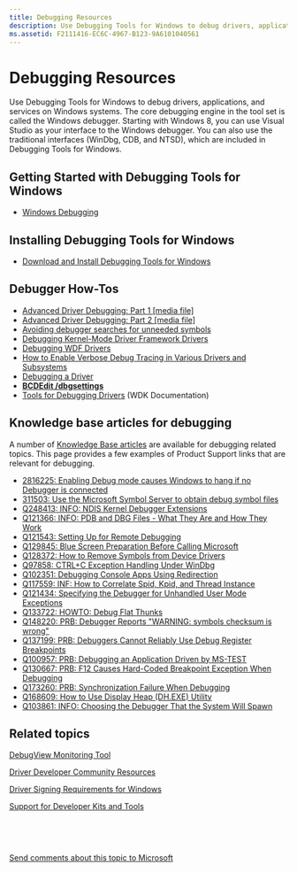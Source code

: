 ```yaml
---
title: Debugging Resources
description: Use Debugging Tools for Windows to debug drivers, applications, and services on Windows systems.
ms.assetid: F2111416-EC6C-4967-B123-9A6101040561
---
```


# Debugging Resources


Use Debugging Tools for Windows to debug drivers, applications, and services on Windows systems. The core debugging engine in the tool set is called the Windows debugger. Starting with Windows 8, you can use Visual Studio as your interface to the Windows debugger. You can also use the traditional interfaces (WinDbg, CDB, and NTSD), which are included in Debugging Tools for Windows.

## <span id="Getting_Started_with_Debugging_Tools_for_Windows"></span><span id="getting_started_with_debugging_tools_for_windows"></span><span id="GETTING_STARTED_WITH_DEBUGGING_TOOLS_FOR_WINDOWS"></span>Getting Started with Debugging Tools for Windows


-   [Windows Debugging](introduction6.md)

## <span id="Installing_Debugging_Tools_for_Windows"></span><span id="installing_debugging_tools_for_windows"></span><span id="INSTALLING_DEBUGGING_TOOLS_FOR_WINDOWS"></span>Installing Debugging Tools for Windows


-   [Download and Install Debugging Tools for Windows](http://msdn.microsoft.com/en-US/windows/hardware/gg463009)

## <span id="Debugger_How-Tos"></span><span id="debugger_how-tos"></span><span id="DEBUGGER_HOW-TOS"></span>Debugger How-Tos


-   [Advanced Driver Debugging: Part 1 \[media file\]](http://download.microsoft.com/download/B/1/6/B161948D-EDE1-4AEF-8776-AD485CDDCD9E/TDDR05003.wvx)
-   [Advanced Driver Debugging: Part 2 \[media file\]](http://download.microsoft.com/download/B/1/6/B161948D-EDE1-4AEF-8776-AD485CDDCD9E/TDDR05004.wvx)
-   [Avoiding debugger searches for unneeded symbols](http://msdn.microsoft.com/en-US/library/windows/hardware/gg463239)
-   [Debugging Kernel-Mode Driver Framework Drivers](http://msdn.microsoft.com/en-US/library/windows/hardware/gg463020)
-   [Debugging WDF Drivers](https://msdn.microsoft.com/library/windows/hardware/ff540790)
-   [How to Enable Verbose Debug Tracing in Various Drivers and Subsystems](http://support.microsoft.com/default.aspx?scid=kb;en-us;q314743)
-   [Debugging a Driver](https://msdn.microsoft.com/windows-drivers/develop/debugging_a_driver)
-   [**BCDEdit /dbgsettings**](https://msdn.microsoft.com/library/windows/hardware/ff542187)
-   [Tools for Debugging Drivers](https://msdn.microsoft.com/library/windows/hardware/ff552951) (WDK Documentation)

## <span id="Knowledge_base_articles_for_debugging"></span><span id="knowledge_base_articles_for_debugging"></span><span id="KNOWLEDGE_BASE_ARTICLES_FOR_DEBUGGING"></span>Knowledge base articles for debugging


A number of [Knowledge Base articles](https://support.microsoft.com) are available for debugging related topics. This page provides a few examples of Product Support links that are relevant for debugging.

-   [2816225: Enabling Debug mode causes Windows to hang if no Debugger is connected](https://support.microsoft.com/kb/2816225/)
-   [311503: Use the Microsoft Symbol Server to obtain debug symbol files](http://support.microsoft.com/kb/311503)
-   [Q248413: INFO: NDIS Kernel Debugger Extensions](http://support.microsoft.com/kb/248413)
-   [Q121366: INFO: PDB and DBG Files - What They Are and How They Work](http://support.microsoft.com/kb/121366)
-   [Q121543: Setting Up for Remote Debugging](http://support.microsoft.com/kb/121543)
-   [Q129845: Blue Screen Preparation Before Calling Microsoft](http://support.microsoft.com/kb/129845)
-   [Q128372: How to Remove Symbols from Device Drivers](http://support.microsoft.com/kb/128372)
-   [Q97858: CTRL+C Exception Handling Under WinDbg](http://support.microsoft.com/kb/97858)
-   [Q102351: Debugging Console Apps Using Redirection](http://support.microsoft.com/kb/102351)
-   [Q117559: INF: How to Correlate Spid, Kpid, and Thread Instance](http://support.microsoft.com/kb/117559)
-   [Q121434: Specifying the Debugger for Unhandled User Mode Exceptions](http://support.microsoft.com/kb/121434)
-   [Q133722: HOWTO: Debug Flat Thunks](http://support.microsoft.com/kb/133722)
-   [Q148220: PRB: Debugger Reports "WARNING: symbols checksum is wrong"](http://support.microsoft.com/kb/148220)
-   [Q137199: PRB: Debuggers Cannot Reliably Use Debug Register Breakpoints](http://support.microsoft.com/kb/137199)
-   [Q100957: PRB: Debugging an Application Driven by MS-TEST](http://support.microsoft.com/kb/100957)
-   [Q130667: PRB: F12 Causes Hard-Coded Breakpoint Exception When Debugging](http://support.microsoft.com/kb/130667)
-   [Q173260: PRB: Synchronization Failure When Debugging](http://support.microsoft.com/kb/173260)
-   [Q168609: How to Use Display Heap (DH.EXE) Utility](http://support.microsoft.com/kb/168609)
-   [Q103861: INFO: Choosing the Debugger That the System Will Spawn](http://support.microsoft.com/kb/103861)

## <span id="related_topics"></span>Related topics


[DebugView Monitoring Tool](http://technet.microsoft.com/sysinternals/bb896647.aspx)

[Driver Developer Community Resources](http://msdn.microsoft.com/en-US/windows/hardware/gg454517)

[Driver Signing Requirements for Windows](http://msdn.microsoft.com/en-US/library/windows/hardware/gg487317)

[Support for Developer Kits and Tools](http://msdn.microsoft.com/en-US/windows/hardware/gg454528)

 

 

[Send comments about this topic to Microsoft](mailto:wsddocfb@microsoft.com?subject=Documentation%20feedback%20[debugger\debugger]:%20Debugging%20Resources%20%20RELEASE:%20%285/15/2017%29&body=%0A%0APRIVACY%20STATEMENT%0A%0AWe%20use%20your%20feedback%20to%20improve%20the%20documentation.%20We%20don't%20use%20your%20email%20address%20for%20any%20other%20purpose,%20and%20we'll%20remove%20your%20email%20address%20from%20our%20system%20after%20the%20issue%20that%20you're%20reporting%20is%20fixed.%20While%20we're%20working%20to%20fix%20this%20issue,%20we%20might%20send%20you%20an%20email%20message%20to%20ask%20for%20more%20info.%20Later,%20we%20might%20also%20send%20you%20an%20email%20message%20to%20let%20you%20know%20that%20we've%20addressed%20your%20feedback.%0A%0AFor%20more%20info%20about%20Microsoft's%20privacy%20policy,%20see%20http://privacy.microsoft.com/default.aspx. "Send comments about this topic to Microsoft")





